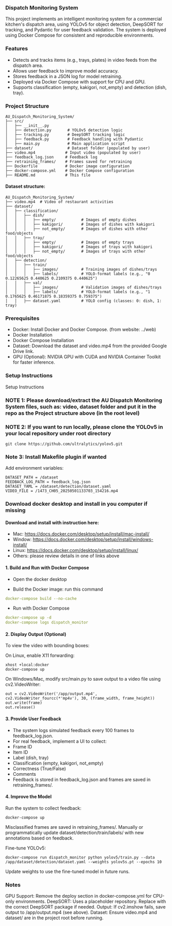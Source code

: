 ### Dispatch Monitoring System
This project implements an intelligent monitoring system for a commercial kitchen's dispatch area, using YOLOv5 for object detection, DeepSORT for tracking, and Pydantic for user feedback validation. The system is deployed using Docker Compose for consistent and reproducible environments.

### Features
+ Detects and tracks items (e.g., trays, plates) in video feeds from the dispatch area.
+ Allows user feedback to improve model accuracy. 
+ Stores feedback in a JSON log for model retraining.
+ Deployed via Docker Compose with support for CPU and GPU.
+ Supports classification (empty, kakigori, not_empty) and detection (dish, tray).

### Project Structure
```
AU_Dispatch_Monitoring_System/
├── src/
│   ├── __init__.py
│   ├── detection.py       # YOLOv5 detection logic
│   ├── tracking.py        # DeepSORT tracking logic
│   ├── feedback.py        # Feedback handling with Pydantic
│   ├── main.py            # Main application script
├── dataset/               # Dataset folder (populated by user)
├── video.mp4             # Input video (populated by user)
├── feedback_log.json     # Feedback log
├── retraining_frames/    # Frames saved for retraining
├── Dockerfile            # Docker image configuration
├── docker-compose.yml    # Docker Compose configuration
├── README.md             # This file
```

#### Dataset structure:
```
AU_Dispatch_Monitoring_System/
├── video.mp4  # Video of restaurant activities
├── dataset/
│   ├── classification/
│   │   ├── dish/
│   │   │   ├── empty/           # Images of empty dishes
│   │   │   ├── kakigori/        # Images of dishes with kakigori
│   │   │   ├── not_empty/       # Images of dishes with other food/objects
│   │   ├── tray/
│   │   │   ├── empty/           # Images of empty trays
│   │   │   ├── kakigori/        # Images of trays with kakigori
│   │   │   ├── not_empty/       # Images of trays with other food/objects
│   ├── detection/
│   │   ├── train/
│   │   │   ├── images/          # Training images of dishes/trays
│   │   │   ├── labels/          # YOLO-format labels (e.g., "0 0.12265625 0.440625 0.2109375 0.440625")
│   │   ├── val/
│   │   │   ├── images/          # Validation images of dishes/trays
│   │   │   ├── labels/          # YOLO-format labels (e.g., "1 0.1765625 0.46171875 0.18359375 0.759375")
│   │   ├── dataset.yaml         # YOLO config (classes: 0: dish, 1: tray)
```

### Prerequisites
+ Docker: Install Docker and Docker Compose. (from website: ../web)
+ Docker Installation
+ Docker Compose Installation
+ Dataset: Download the dataset and video.mp4 from the provided Google Drive link.
+ GPU (Optional): NVIDIA GPU with CUDA and NVIDIA Container Toolkit for faster inference.

### Setup Instructions
Setup Instructions

### NOTE 1: Please download/extract the AU Dispatch Monitoring System files, such as: video, dataset folder and put it in the repo as the Project structure above (in the root level)
### NOTE 2: If you want to run locally, please clone the YOLOv5 in your local repository under root directory
```
git clone https://github.com/ultralytics/yolov5.git
```
### Note 3: Install Makefile plugin if wanted

Add environment variables:
```
DATASET_PATH = /dataset
FEEDBACK_LOG_PATH = feedback_log.json
DATASET_YAML = /dataset/detection/dataset.yaml
VIDEO_FILE = /1473_CH05_20250501133703_154216.mp4
```

### Download docker desktop and install in you computer if missing
#### Download and install with instruction here:
+ Mac: https://docs.docker.com/desktop/setup/install/mac-install/
+ Window: https://docs.docker.com/desktop/setup/install/windows-install/
+ Linux: https://docs.docker.com/desktop/setup/install/linux/
+ Others: please review details in one of links above

#### 1. Build and Run with Docker Compose

+ Open the docker desktop

+ Build the Docker image: run this command
```yaml
docker-compose build --no-cache
```
+ Run with Docker Compose
```yaml
docker-compose up -d
docker-compose logs dispatch_monitor
```

#### 2. Display Output (Optional)
   To view the video with bounding boxes:

On Linux, enable X11 forwarding:
```
xhost +local:docker
docker-compose up
```
On Windows/Mac, modify src/main.py to save output to a video file using cv2.VideoWriter:
```
out = cv2.VideoWriter('/app/output.mp4', cv2.VideoWriter_fourcc(*'mp4v'), 30, (frame_width, frame_height))
out.write(frame)
out.release()
```

#### 3. Provide User Feedback
   + The system logs simulated feedback every 100 frames to feedback_log.json.
   + For real feedback, implement a UI to collect:
   + Frame ID
   + Item ID
   + Label (dish, tray)
   + Classification (empty, kakigori, not_empty)
   + Correctness (True/False)
   + Comments
   + Feedback is stored in feedback_log.json and frames are saved in retraining_frames/.

#### 4. Improve the Model
   Run the system to collect feedback:
```
docker-compose up
```
Misclassified frames are saved in retraining_frames/.
Manually or programmatically update dataset/detection/train/labels/ with new annotations based on feedback.

Fine-tune YOLOv5:
```
docker-compose run dispatch_monitor python yolov5/train.py --data /app/dataset/detection/dataset.yaml --weights yolov5s.pt --epochs 10
```
Update weights to use the fine-tuned model in future runs.

### Notes
GPU Support: Remove the deploy section in docker-compose.yml for CPU-only environments.
DeepSORT: Uses a placeholder repository. Replace with the correct DeepSORT package if needed.
Output: If cv2.imshow fails, save output to /app/output.mp4 (see above).
Dataset: Ensure video.mp4 and dataset/ are in the project root before running.
